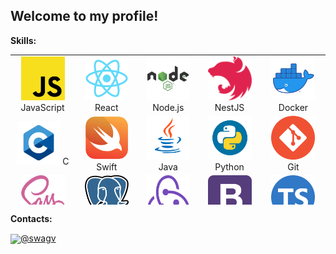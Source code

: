 ## Welcome to my profile!

**Skills:**

<table align="center" height="240">
	<tr>
		<td align="center" width="100">
			<img src="img/js.png" height="70px" width="70px">
			JavaScript
		</td>
		<td align="center" width="100">
			<img src="img/react.png" height="70px" width="70px">
			React
		</td>
		<td align="center" width="100">
			<img src="img/nodejs.png" height="70px" width="70px">
			Node.js
		</td>
		<td align="center" width="100">
			<img src="img/nestjs.png" height="70px" width="70px">
			NestJS
		</td>
		<td align="center" width="100">
			<img src="img/docker.png" height="70px" width="70px">
			Docker
		</td>
	</tr>
	<tr>
		<td align="center" width="100">
			<img src="img/c.png" height="70px" width="70px">
			C
		</td>
		<td align="center" width="100">
			<img src="img/swift.png" height="70px" width="70px">
			Swift
		</td>
		<td align="center" width="100">
			<img src="img/java.png" height="70px" width="70px">
			Java
		</td>
		<td align="center" width="100">
			<img src="img/python.png" height="70px" width="70px">
			Python
		</td>
		<td align="center" width="100">
			<img src="img/git.png" height="70px" width="70px">
			Git
		</td>
	</tr>
	<tr>
		<td align="center" width="100">
			<img src="img/sass.png" height="70px" width="70px">
			SASS
		</td>
		<td align="center" width="100">
			<img src="img/postgress.png" height="70px" width="70px">
			Postgress
		</td>
		<td align="center" width="100">
			<img src="img/redux.png" height="70px" width="70px">
			Redux
		</td>
		<td align="center" width="100">
			<img src="img/bootstrap.png" height="70px" width="70px">
			Bootstrap
		</td>
		<td align="center" width="100">
			<img src="img/typescript.png" height="70px" width="70px">
			Typescript
		</td>
	</tr>
</table>

**Contacts:**

<img src="https://1000logos.net/wp-content/uploads/2021/04/Telegram-logo.png" width="40px" align="center">[@swagv](https://t.me/swagv)
